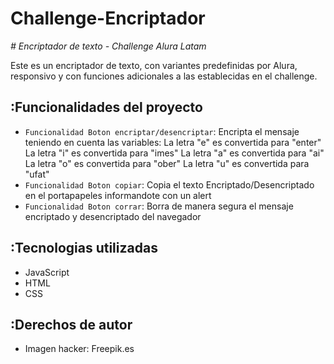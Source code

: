 # Challenge-Encriptador
<em> # Encriptador de texto - Challenge Alura Latam </em>

Este es un encriptador de texto, con variantes predefinidas por Alura, responsivo y con funciones adicionales a las establecidas en el challenge.

## :Funcionalidades del proyecto

- `Funcionalidad Boton encriptar/desencriptar`: Encripta el mensaje teniendo en cuenta las variables:
La letra "e" es convertida para "enter"
La letra "i" es convertida para "imes"
La letra "a" es convertida para "ai"
La letra "o" es convertida para "ober"
La letra "u" es convertida para "ufat"
- `Funcionalidad Boton copiar`: Copia el texto Encriptado/Desencriptado en el portapapeles informandote con un alert
- `Funcionalidad Boton corrar`: Borra de manera segura el mensaje encriptado y desencriptado del navegador

## :Tecnologias utilizadas

- JavaScript
- HTML
- CSS

## :Derechos de autor

- Imagen hacker: Freepik.es
